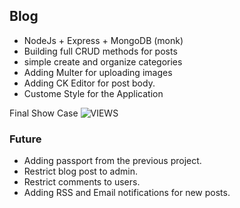 
## Blog

- NodeJs + Express + MongoDB (monk)
- Building full CRUD methods for posts
- simple create and organize categories
- Adding Multer for uploading images
- Adding CK Editor for post body.
- Custome Style for the Application

Final Show Case
![VIEWS](https://github.com/MAshrafM/NodeJS_Projects/blob/master/04_nodeblog/show.jpg)

### Future
- Adding passport from the previous project.
- Restrict blog post to admin.
- Restrict comments to users.
- Adding RSS and Email notifications for new posts.

